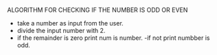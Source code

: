 ALGORITHM FOR CHECKING IF THE NUMBER IS ODD OR EVEN
- take a number as input from the user.
- divide the input number with 2.
- if the remainder is zero print num is number.
-if not print numbber is odd.
